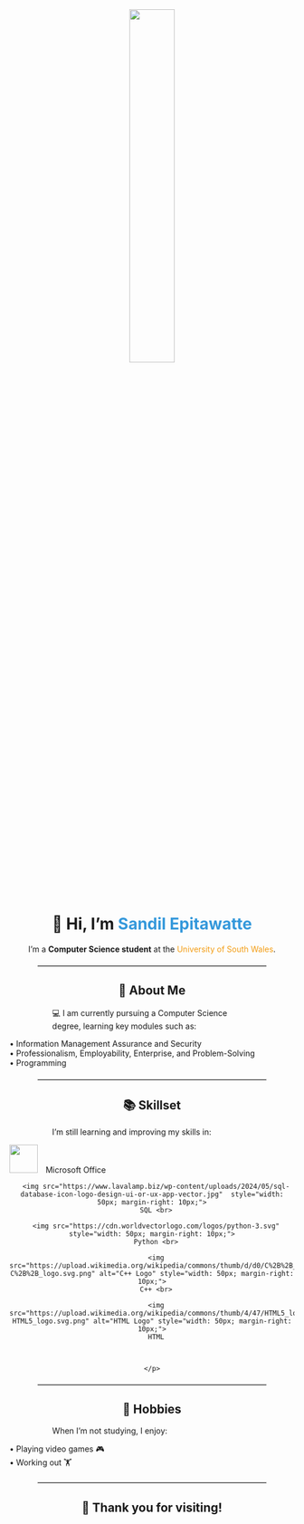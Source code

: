 <div align="center">
  <!-- Top Banner -->
  <img src="https://png.pngtree.com/png-clipart/20230913/original/pngtree-student-on-computer-vector-png-image_11055567.png" 
       style="border-radius: 10px; width: 40%;">

  <!-- Introduction -->
  <h1>👋 Hi, I’m <span style="color: #3498db;">Sandil Epitawatte</span></h1>
  <p>
    I’m a <strong>Computer Science student</strong> at the 
    <span style="color: #f39c12;">University of South Wales</span>.
  </p>

  <hr style="width: 80%; border: 1px solid #ddd; margin: 20px auto;">
  
  <!-- About Me Section -->
  <h2>👀 About Me</h2>
  <p style="text-align: left; width: 70%; margin: auto;">
    💻 I am currently pursuing a Computer Science degree, learning key modules such as:
    <p style="text-align: left;">
      • Information Management Assurance and Security <br>
      • Professionalism, Employability, Enterprise, and Problem-Solving <br>
      • Programming
    </p>
  </p>
  
  <hr style="width: 80%; border: 1px solid #ddd; margin: 20px auto;">

  <!-- Skillset Section -->
  <h2>📚 Skillset</h2>
  <p style="text-align: left; width: 70%; margin: auto;">
    I’m still learning and improving my skills in:
    <p style="text-align: left;">
      <!-- Skill Images -->
      <img src="https://sm.pcmag.com/pcmag_uk/review/m/microsoft-/microsoft-office-professional-2021_4b65.jpg"  style="width: 50px; margin-right: 10px;">
      Microsoft Office <br>
      
      <img src="https://www.lavalamp.biz/wp-content/uploads/2024/05/sql-database-icon-logo-design-ui-or-ux-app-vector.jpg"  style="width: 50px; margin-right: 10px;">
      SQL <br>
      
      <img src="https://cdn.worldvectorlogo.com/logos/python-3.svg"  style="width: 50px; margin-right: 10px;">
      Python <br>
      
      <img src="https://upload.wikimedia.org/wikipedia/commons/thumb/d/d0/C%2B%2B_logo.svg/800px-C%2B%2B_logo.svg.png" alt="C++ Logo" style="width: 50px; margin-right: 10px;">
      C++ <br>
      
      <img src="https://upload.wikimedia.org/wikipedia/commons/thumb/4/47/HTML5_logo.svg/800px-HTML5_logo.svg.png" alt="HTML Logo" style="width: 50px; margin-right: 10px;">
      HTML
    


	</p>
  </p>

  <hr style="width: 80%; border: 1px solid #ddd; margin: 20px auto;">

  <!-- Hobbies Section -->
  <h2>🏅 Hobbies</h2>
  <p style="text-align: left; width: 70%; margin: auto;">
    When I’m not studying, I enjoy:
    <p style="text-align: left;">
      • Playing video games 🎮 <br>
      • Working out 🏋️
    </p>
  </p>

  <hr style="width: 80%; border: 1px solid #ddd; margin: 20px auto;">

  <!-- Closing Section -->
  <h2>🌟 Thank you for visiting!</h2>
  
</div>

